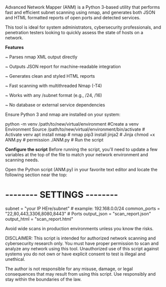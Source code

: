 Advanced Network Mapper (ANM) is a Python 3-based utility that performs fast and efficient subnet scanning using nmap, and generates both JSON and HTML formatted reports of open ports and detected services.

This tool is ideal for system administrators, cybersecurity professionals, and penetration testers looking to quickly assess the state of hosts on a network.

**Features**

~ Parses nmap XML output directly

~ Outputs JSON report for machine-readable integration

~ Generates clean and styled HTML reports

~ Fast scanning with multithreaded Nmap (-T4)

~ Works with any /subnet format (e.g., /24, /16)

~ No database or external service dependencies

Ensure Python 3 and nmap are installed on your system:

python -m venv /path/to/new/virtual/environment #Create a venv Environment
Source /path/to/new/virtual/environment/bin/activate # Activate venv
apt install nmap # nmap
pip3 install jinja2 # Jinja
chmod +x ANM.py # permission
./ANM.py # Run the script

**Configure the script**
Before running the script, you'll need to update a few variables at the top of the file to match your network environment and scanning needs.

Open the Python script (ANM.py) in your favorite text editor and locate the following section near the top:

# -------- SETTINGS --------
subnet = "your IP HEre/subnet"  # example: 192.168.0.0/24
common_ports = "22,80,443,3306,8080,8443"  # Ports
output_json = "scan_report.json"
output_html = "scan_report.html"

Avoid wide scans in production environments unless you know the risks.

DISCLAIMER:
This script is intended for authorized network scanning and cybersecurity research only.
You must have proper permission to scan and analyze any network using this tool.
Unauthorized use of this script against systems you do not own or have explicit consent to test
is illegal and unethical.

The author is not responsible for any misuse, damage, or legal consequences that may result
from using this script. Use responsibly and stay within the boundaries of the law.



